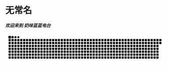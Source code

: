 # 无常名

***欢迎来到 奶味蓝蓝电台***

![](https://raw.githubusercontent.com/reqwaaaaa/reqwaaaaa/output/github-contribution-grid-snake.svg)

